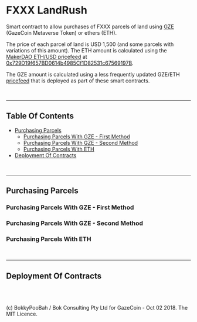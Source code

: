 # FXXX LandRush

Smart contract to allow purchases of FXXX parcels of land using [GZE](https://etherscan.io/token/0x4ac00f287f36a6aad655281fe1ca6798c9cb727b) (GazeCoin Metaverse Token) or ethers (ETH).

The price of each parcel of land is USD 1,500 (and some parcels with variations of this amount). The ETH amount is calculated using the [MakerDAO ETH/USD pricefeed](https://makerdao.com/feeds/) at [0x729D19f657BD0614b4985Cf1D82531c67569197B](https://etherscan.io/address/0x729D19f657BD0614b4985Cf1D82531c67569197B#readContract).

The GZE amount is calculated using a less frequently updated GZE/ETH [pricefeed](contracts/PriceFeed.sol) that is deployed as part of these smart contracts.

<br />

<hr />

## Table Of Contents

* [Purchasing Parcels](#purchasing-parcels)
  * [Purchasing Parcels With GZE - First Method](#purchasing-parcels-with-gze--first-method)
  * [Purchasing Parcels With GZE - Second Method](#purchasing-parcels-with-gze--second-method)
  * [Purchasing Parcels With ETH](#purchasing-parcels-with-eth)
* [Deployment Of Contracts](#deployment-of-contracts)

<br />

<hr />

## Purchasing Parcels

### Purchasing Parcels With GZE - First Method

### Purchasing Parcels With GZE - Second Method

### Purchasing Parcels With ETH

<br />

<hr />

## Deployment Of Contracts

<br />

<br />

(c) BokkyPooBah / Bok Consulting Pty Ltd for GazeCoin - Oct 02 2018. The MIT Licence.

